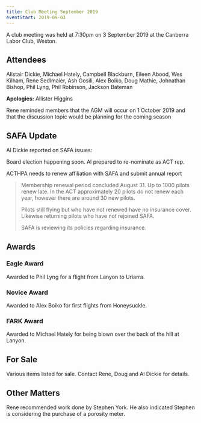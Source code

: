 ```yaml
---
title: Club Meeting September 2019
eventStart: 2019-09-03
---
```

A club meeting was held at 7:30pm on 3 September 2019 at the Canberra Labor Club, Weston.

## Attendees
Alistair Dickie, Michael Hately, Campbell Blackburn, Eileen Abood, Wes Kilham, Rene Sedlmaier, Ash Gosili, Alex Boiko, Doug Mathie, Johnathan Bishop, Phil Lyng, Phil Robinson, Jackson Bateman

**Apologies:** Allister Higgins

Rene reminded members that the AGM will occur on 1 October 2019 and that
the discussion topic would be planning for the coming season

## SAFA Update

Al Dickie reported on SAFA issues:

Board election happening soon. Al prepared to re-nominate as ACT rep.

ACTHPA needs to renew affiliation with SAFA and submit annual report

> Membership renewal period concluded August 31. Up to 1000 pilots renew
> late. In the ACT approximately 20 pilots do not renew each year,
> however there are around 30 new pilots.
>
> Pilots still flying but who have not renewed have no insurance cover.
> Likewise returning pilots who have not rejoined SAFA.
>
> SAFA is reviewing its policies regarding insurance.

## Awards

### Eagle Award

Awarded to Phil Lyng for a flight from Lanyon to Uriarra.

### Novice Award

Awarded to Alex Boiko for first flights from Honeysuckle.

### FARK Award

Awarded to Michael Hately for being blown over the back of the hill at
Lanyon.

## For Sale

Various items listed for sale. Contact Rene, Doug and Al Dickie for details.

## Other Matters

Rene recommended work done by Stephen York. He also indicated
Stephen is considering the purchase of a porosity meter.
